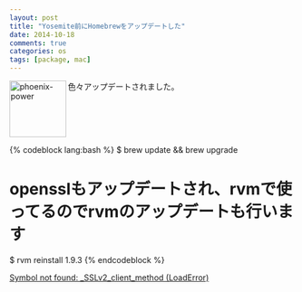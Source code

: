 ```yaml
---
layout: post
title: "Yosemite前にHomebrewをアップデートした"
date: 2014-10-18
comments: true
categories: os
tags: [package, mac]
---
```

<img src="{{ root_url }}/images/more.png" alt="phoenix-power" align="left" width="100" height="100">色々アップデートされました。<!--more--><br clear="all">

{% codeblock lang:bash %}
$ brew update && brew upgrade

# opensslもアップデートされ、rvmで使ってるのでrvmのアップデートも行います
$ rvm reinstall 1.9.3
{% endcodeblock %}

[Symbol not found: _SSLv2_client_method (LoadError)](http://stackoverflow.com/questions/25492787/ruby-bundle-symbol-not-found-sslv2-client-method-loaderror)

